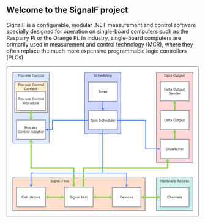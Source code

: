 ## Welcome to the SignalF project
SignalF is a configurable, modular .NET measurement and control software specially designed for operation on single-board computers such as the Rasparry Pi or the Orange Pi.
In industry, single-board computers are primarily used in measurement and control technology (MCR), where they often replace the much more expensive programmable logic controllers (PLCs).

<img src="https://github.com/Signal-F/.github/blob/main/profile/Architecture.png" alt="SignalF architecture" style="width:640px;"/>